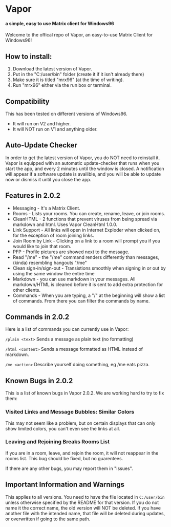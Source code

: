 # Vapor
#### a simple, easy to use Matrix client for Windows96

Welcome to the offical repo of Vapor, an easy-to-use Matrix Client for Windows96!

## How to install:
1. Download the latest version of Vapor.
2. Put in the "C:/user/bin" folder (create it if it isn't already there)
3. Make sure it is titled "mrx96" (at the time of writing).
4. Run "mrx96" either via the run box or terminal.

## Compatibility
This has been tested on different versions of Windows96.
* It will run on V2 and higher.
* It will NOT run on V1 and anything older.

## Auto-Update Checker
In order to get the latest version of Vapor, you do NOT need to reinstall it.
Vapor is equipped with an automatic update-checker that runs when you start the app,
and every 2 minutes until the window is closed.
A notification will appear if a software update is availible, and you will be able to update now or dismiss it until you close the app.

## Features in 2.0.2
* Messaging - It's a Matrix Client.
* Rooms - Lists your rooms. You can create, rename, leave, or join rooms.
* CleanHTML - 2 functions that prevent viruses from being spread via markdown and html. Uses Vapor CleanHtml 1.0.0.
* Link Support - All links will open in Internet Exploder when clicked on, for the exception of room joining links.
* Join Room by Link - Clicking on a link to a room will prompt you if you would like to join that room.
* PFP - Profile pictures are showed next to the message.
* Read "/me" - the "/me" command renders differently than messages, (kinda) resembling hangouts "/me"
* Clean sign-in/sign-out - Transistions smoothly when signing in or out by using the same window the entire time
* Markdown - you can use markdown in your messages. All markdown/HTML is cleaned before it is sent to add extra protection for other clients.
* Commands - When you are typing, a "/" at the beginning will show a list of commands. From there you can filter the commands by name.

## Commands in 2.0.2
Here is a list of commands you can currently use in Vapor:

`/plain <text>` Sends a message as plain text (no formatting)

`/html <content>` Sends a message formatted as HTML instead of markdown.

`/me <action>` Describe yourself doing something, eg /me eats pizza.

## Known Bugs in 2.0.2
This is a list of known bugs in Vapor 2.0.2. We are working hard to try to fix them:

### Visited Links and Message Bubbles: Similar Colors
This may not seem like a problem, but on certain displays that can only show limited colors, you can't even see the links at all.

### Leaving and Rejoining Breaks Rooms List
If you are in a room, leave, and rejoin the room, it will not reappear in the rooms list. This bug should be fixed, but no guarentees.


If there are any other bugs, you may report them in "Issues".


## Important Information and Warnings
This applies to all versions. You need to have the file located in `C:/user/bin` unless otherwise specified by the README for that version.
If you do not name it the correct name, the old version will NOT be deleted. If you have another file with the intended name,
that file will be deleted during updates, or overwritten if going to the same path.
